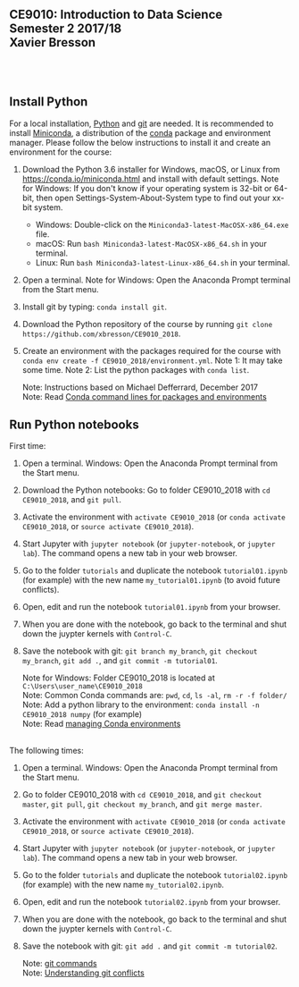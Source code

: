 ## CE9010: Introduction to Data Science <br> Semester 2 2017/18 <br> Xavier Bresson
  

<br>
<br>

## Install Python 

For a local installation, [Python] and [git] are needed. It is recommended to install [Miniconda], a distribution of the [conda] package and environment manager. Please follow the below instructions to install it and create an environment for the course:

1. Download the Python 3.6 installer for Windows, macOS, or Linux from <https://conda.io/miniconda.html> and install with default settings. Note for Windows: If you don't know if your operating system is 32-bit or 64-bit, then open Settings-System-About-System type to find out your xx-bit system.
   * Windows: Double-click on the `Miniconda3-latest-MacOSX-x86_64.exe` file. 
   * macOS: Run `bash Miniconda3-latest-MacOSX-x86_64.sh` in your terminal.
   * Linux: Run `bash Miniconda3-latest-Linux-x86_64.sh` in your terminal.
1. Open a terminal. Note for Windows: Open the Anaconda Prompt terminal from the Start menu.
1. Install git by typing: `conda install git`.
1. Download the Python repository of the course by running
   `git clone https://github.com/xbresson/CE9010_2018`.
1. Create an environment with the packages required for the course with
   `conda env create -f CE9010_2018/environment.yml`. Note 1: It may take some time. Note 2: List the python packages with `conda list`.

   Note: Instructions based on Michael Defferrard, December 2017<br>
   Note: Read [Conda command lines for packages and environments]

[Conda command lines for packages and environments]: conda/conda_cheatsheet.pdf


## Run Python notebooks 

First time:

1. Open a terminal. Windows: Open the Anaconda Prompt terminal from the Start menu.
1. Download the Python notebooks: Go to folder CE9010_2018 with `cd CE9010_2018`, and `git pull`. 
1. Activate the environment with `activate CE9010_2018`
   (or `conda activate CE9010_2018`, or `source activate CE9010_2018`).
1. Start Jupyter with `jupyter notebook` (or `jupyter-notebook`, or `jupyter lab`). The command
   opens a new tab in your web browser.
1. Go to the folder `tutorials` and duplicate the notebook `tutorial01.ipynb` (for example) with the new name `my_tutorial01.ipynb` (to avoid future conflicts).
1. Open, edit and run the notebook `tutorial01.ipynb` from your browser.
1. When you are done with the notebook, go back to the terminal and shut down the juypter kernels with `Control-C`. 
1. Save the notebook with git: `git branch my_branch`, `git checkout my_branch`, `git add .`, and `git commit -m tutorial01`.

	Note for Windows: Folder CE9010_2018 is located at `C:\Users\user_name\CE9010_2018`<br>
	Note: Common Conda commands are: `pwd`, `cd`, `ls -al`, `rm -r -f folder/`<br>
   Note: Add a python library to the environment: `conda install -n CE9010_2018 numpy` (for example)<br>
   Note: Read [managing Conda environments]

[managing Conda environments]: conda/conda_environments.pdf


<br>
The following times:

1. Open a terminal. Windows: Open the Anaconda Prompt terminal from the Start menu.
1. Go to folder CE9010_2018 with `cd CE9010_2018`, and `git checkout master`, `git pull`, `git checkout my_branch`, and `git merge master`.
1. Activate the environment with `activate CE9010_2018`
   (or `conda activate CE9010_2018`, or `source activate CE9010_2018`).
1. Start Jupyter with `jupyter notebook` (or `jupyter-notebook`, or `jupyter lab`). The command
   opens a new tab in your web browser.
1. Go to the folder `tutorials` and duplicate the notebook `tutorial02.ipynb` (for example) with the new name `my_tutorial02.ipynb`.
1. Open, edit and run the notebook `tutorial02.ipynb` from your browser.
1. When you are done with the notebook, go back to the terminal and shut down the juypter kernels with `Control-C`. 
1. Save the notebook with git: `git add .` and `git commit -m tutorial02`.

   Note: [git commands]<br>
   Note: [Understanding git conflicts]

[git commands]: git/git_commands.pdf
[Understanding git conflicts]: git/git_xb.pdf




[git]: https://git-scm.com
[python]: https://www.python.org
[scipy]: https://www.scipy.org
[anaconda]: https://anaconda.org
[miniconda]: https://conda.io/miniconda.html
[conda]: https://conda.io
[conda-forge]: https://conda-forge.org


<br>
<br>
<br>

